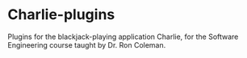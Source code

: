 # Charlie-plugins
Plugins for the blackjack-playing application Charlie, for the Software Engineering course taught by Dr. Ron Coleman.  
